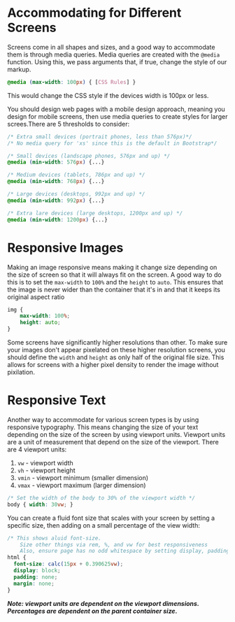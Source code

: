 # Accommodating for Different Screens

Screens come in all shapes and sizes, and a good way to accommodate them is through media queries. Media queries are created with the `@media` function. Using this, we pass arguments that, if true, change the style of our markup.

```CSS
@media (max-width: 100px) { [CSS Rules] }
```

This would change the CSS style if the devices width is 100px or less.

You should design web pages with a mobile design approach, meaning you design for mobile screens, then use media queries to create styles for larger screes.There are 5 thresholds to consider:

```CSS
/* Extra small devices (portrait phones, less than 576px)*/
/* No media query for 'xs' since this is the default in Bootstrap*/

/* Small devices (landscape phones, 576px and up) */
@media (min-width: 576px) {...}

/* Medium devices (tablets, 786px and up) */
@media (min-width: 768px) {...}

/* Large devices (desktops, 992px and up) */
@media (min-width: 992px) {...}

/* Extra lare devices (large desktops, 1200px and up) */
@media (min-width: 1200px) {...}
```

# Responsive Images

Making an image responsive means making it change size depending on the size of screen so that it will always fit on the screen. A good way to do this is to set the `max-width` to `100%` and the `height` to `auto`. This ensures that the image is never wider than the container that it's in and that it keeps its original aspect ratio

```CSS
img {
    max-width: 100%;
    height: auto;
}
```

Some screens have significantly higher resolutions than other. To make sure your images don't appear pixelated on these higher resolution screens, you should define the `width` and `height` as only half of the original file size. This allows for screens with a higher pixel density to render the image without pixilation.

# Responsive Text

Another way to accommodate for various screen types is by using responsive typography. This means changing the size of your text depending on the size of the screen by using viewport units. Viewport units are a unit of measurement that depend on the size of the viewport. There are 4 viewport units:

1.  `vw` - viewport width
2.  `vh` - viewport height
3.  `vmin` - viewport minimum (smaller dimension)
4.  `vmax` - viewport maximum (larger dimension)

```CSS
/* Set the width of the body to 30% of the viewport width */
body { width: 30vw; }
```

You can create a fluid font size that scales with your screen by setting a specific size, then adding on a small percentage of the view width:

```CSS
/* This shows aluid font-size.
	Size other things via rem, %, and vw for best responsiveness
	Also, ensure page has no odd whitespace by setting display, padding, and margin */
html {
  font-size: calc(15px + 0.390625vw);
  display: block;
  padding: none;
  margin: none;
}
```

***Note: viewport units are dependent on the viewport dimensions. Percentages are dependent on the parent container size.***